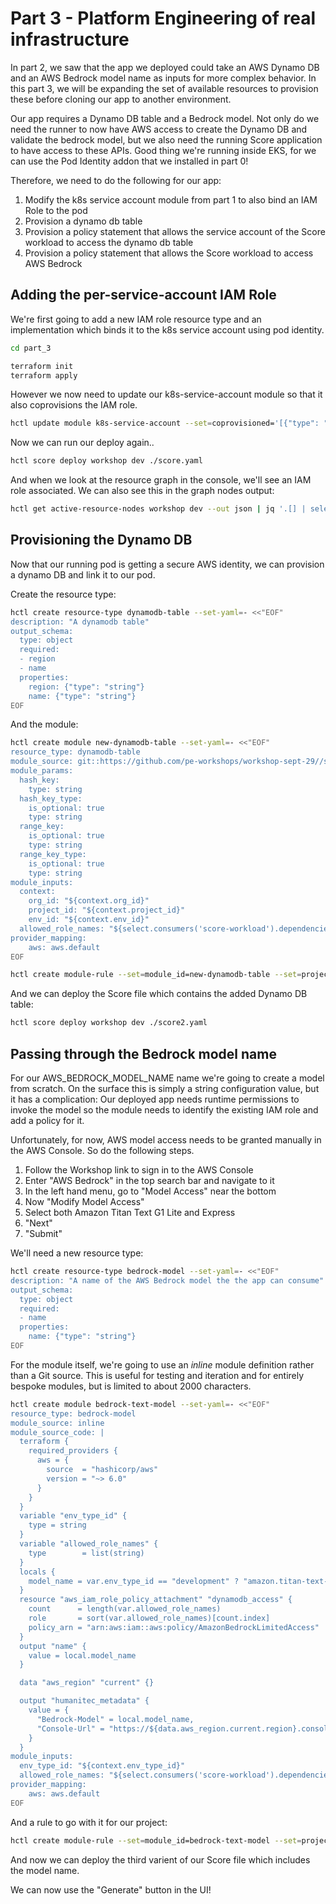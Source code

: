 # Part 3 - Platform Engineering of real infrastructure

In part 2, we saw that the app we deployed could take an AWS Dynamo DB and an AWS Bedrock model name as inputs for more complex behavior. In this part 3, we will be expanding the set of available resources to provision these before cloning our app to another environment.

Our app requires a Dynamo DB table and a Bedrock model. Not only do we need the runner to now have AWS access to create the Dynamo DB and validate the bedrock model, but we also need the running Score application to have access to these APIs. Good thing we're running inside EKS, for we can use the Pod Identity addon that we installed in part 0!

Therefore, we need to do the following for our app:

1. Modify the k8s service account module from part 1 to also bind an IAM Role to the pod
2. Provision a dynamo db table
3. Provision a policy statement that allows the service account of the Score workload to access the dynamo db table
4. Provision a policy statement that allows the Score workload to access AWS Bedrock

## Adding the per-service-account IAM Role

We're first going to add a new IAM role resource type and an implementation which binds it to the k8s service account using pod identity.

```sh
cd part_3

terraform init
terraform apply
```

However we now need to update our k8s-service-account module so that it also coprovisions the IAM role.

```sh
hctl update module k8s-service-account --set=coprovisioned='[{"type": "aws-iam-role", "is_dependent_on_current": true}]'
```

Now we can run our deploy again..

```sh
hctl score deploy workshop dev ./score.yaml
```

And when we look at the resource graph in the console, we'll see an IAM role associated. We can also see this in the graph nodes output:

```sh
hctl get active-resource-nodes workshop dev --out json | jq '.[] | select(.resource_type == "aws-iam-role")'
```

## Provisioning the Dynamo DB

Now that our running pod is getting a secure AWS identity, we can provision a dynamo DB and link it to our pod.

Create the resource type:

```sh
hctl create resource-type dynamodb-table --set-yaml=- <<"EOF"
description: "A dynamodb table"
output_schema:
  type: object
  required:
  - region
  - name
  properties:
    region: {"type": "string"}
    name: {"type": "string"}
EOF
```

And the module:

```sh
hctl create module new-dynamodb-table --set-yaml=- <<"EOF"
resource_type: dynamodb-table
module_source: git::https://github.com/pe-workshops/workshop-sept-29//shared/modules/dynamodb_table/new
module_params:
  hash_key:
    type: string
  hash_key_type:
    is_optional: true
    type: string
  range_key:
    is_optional: true
    type: string
  range_key_type:
    is_optional: true
    type: string
module_inputs:
  context:
    org_id: "${context.org_id}"
    project_id: "${context.project_id}"
    env_id: "${context.env_id}"
  allowed_role_names: "${select.consumers('score-workload').dependencies('k8s-service-account').consumers('aws-iam-role').outputs.name}"
provider_mapping:
    aws: aws.default
EOF
```

```sh
hctl create module-rule --set=module_id=new-dynamodb-table --set=project_id=workshop
```

And we can deploy the Score file which contains the added Dynamo DB table:

```sh
hctl score deploy workshop dev ./score2.yaml
```

## Passing through the Bedrock model name

For our AWS_BEDROCK_MODEL_NAME name we're going to create a model from scratch. On the surface this is simply a string configuration value, but it has a complication: Our deployed app needs runtime permissions to invoke the model so the module needs to identify the existing IAM role and add a policy for it.

Unfortunately, for now, AWS model access needs to be granted manually in the AWS Console. So do the following steps.

1. Follow the Workshop link to sign in to the AWS Console
2. Enter "AWS Bedrock" in the top search bar and navigate to it
3. In the left hand menu, go to "Model Access" near the bottom
4. Now "Modify Model Access"
5. Select both Amazon Titan Text G1 Lite and Express
6. "Next"
7. "Submit"

We'll need a new resource type:

```sh
hctl create resource-type bedrock-model --set-yaml=- <<"EOF"
description: "A name of the AWS Bedrock model the the app can consume"
output_schema:
  type: object
  required:
  - name
  properties:
    name: {"type": "string"}
EOF
```

For the module itself, we're going to use an _inline_ module definition rather than a Git source. This is useful for testing and iteration and for entirely bespoke modules, but is limited to about 2000 characters.

```sh
hctl create module bedrock-text-model --set-yaml=- <<"EOF"
resource_type: bedrock-model
module_source: inline
module_source_code: |
  terraform {
    required_providers {
      aws = {
        source  = "hashicorp/aws"
        version = "~> 6.0"
      }
    }
  }
  variable "env_type_id" {
    type = string
  }
  variable "allowed_role_names" {
    type        = list(string)
  }
  locals {
    model_name = var.env_type_id == "development" ? "amazon.titan-text-lite-v1" : "amazon.titan-text-express-v1"
  }
  resource "aws_iam_role_policy_attachment" "dynamodb_access" {
    count      = length(var.allowed_role_names)
    role       = sort(var.allowed_role_names)[count.index]
    policy_arn = "arn:aws:iam::aws:policy/AmazonBedrockLimitedAccess"
  }
  output "name" {
    value = local.model_name
  }

  data "aws_region" "current" {}

  output "humanitec_metadata" {
    value = {
      "Bedrock-Model" = local.model_name,
      "Console-Url" = "https://${data.aws_region.current.region}.console.aws.amazon.com/bedrock/home?region=${data.aws_region.current.region}#/model-catalog/serverless/${local.model_name}",
    }
  }
module_inputs:
  env_type_id: "${context.env_type_id}"
  allowed_role_names: "${select.consumers('score-workload').dependencies('k8s-service-account').consumers('aws-iam-role').outputs.name}"
provider_mapping:
    aws: aws.default
EOF
```

And a rule to go with it for our project:

```sh
hctl create module-rule --set=module_id=bedrock-text-model --set=project_id=workshop
```

And now we can deploy the third varient of our Score file which includes the model name.

We can now use the "Generate" button in the UI!
